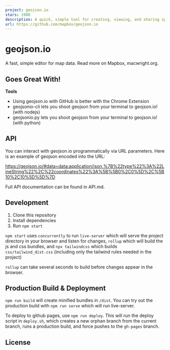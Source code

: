 ```yaml
---
project: geojson.io
stars: 1988
description: A quick, simple tool for creating, viewing, and sharing spatial data
url: https://github.com/mapbox/geojson.io
---
```


geojson.io
==========

A fast, simple editor for map data. Read more on Mapbox, macwright.org.

Goes Great With!
----------------

**Tools**

-   Using geojson.io with GitHub is better with the Chrome Extension
-   geojsonio-cli lets you shoot geojson from your terminal to geojson.io! (with nodejs)
-   geojsonio.py lets you shoot geojson from your terminal to geojson.io! (with python)

API
---

You can interact with geojson.io programmatically via URL parameters. Here is an example of geojson encoded into the URL:

https://geojson.io/#data=data:application/json,%7B%22type%22%3A%22LineString%22%2C%22coordinates%22%3A%5B%5B0%2C0%5D%2C%5B10%2C10%5D%5D%7D

Full API documentation can be found in API.md.

Development
-----------

1.  Clone this repository
2.  Install dependencies
3.  Run `npm start`

`npm start` uses `concurrently` to run `live-server` which will serve the project directory in your browser and listen for changes, `rollup` which will build the js and css bundles, and `npx tailwindcss` which builds `css/tailwind_dist.css` (including only the tailwind rules needed in the project)

`rollup` can take several seconds to build before changes appear in the browser.

Production Build & Deployment
-----------------------------

`npm run build` will create minified bundles in `/dist`. You can try out the production build with `npm run serve` which will run live-server.

To deploy to github pages, use `npm run deploy`. This will run the deploy script in `deploy.sh`, which creates a new orphan branch from the current branch, runs a production build, and force pushes to the `gh-pages` branch.

License
-------

